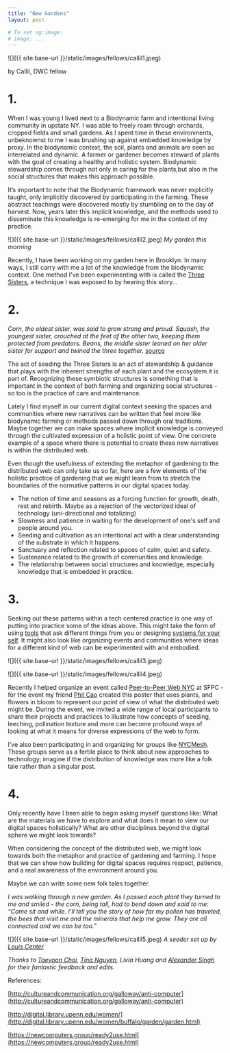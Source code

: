 ```yaml
---
title: "New Gardens"
layout: post

# To set og:image:
# image: ...
---
```

 
 ![]({{ site.base-url }}/static/images/fellows/callil1.jpeg)

by Callil, DWC fellow 


# 1. 

When I was young I lived next to a Biodynamic farm and intentional living community in upstate NY. I was able to freely roam through orchards, cropped fields and small gardens. As I spent time in these environments, unbeknownst to me I was brushing up against embedded knowledge by proxy. In the biodynamic context, the soil, plants and animals are seen as interrelated and dynamic. A farmer or gardener becomes steward of plants with the goal of creating a healthy and holistic system. Biodynamic stewardship comes through not only in caring for the plants,but also in the social structures that makes this approach possible.

It’s important to note that the Biodynamic framework was never explicitly taught, only implicitly discovered by participating in the farming. These abstract teachings were discovered mostly by stumbling on to the day of harvest. Now, years later this implicit knowledge, and the methods used to disseminate this knowledge is re-emerging for me in the context of my practice.

![]({{ site.base-url }}/static/images/fellows/callil2.jpeg)
*My garden this morning*

Recently, I have been working on my garden here in Brooklyn. In many ways, I still carry with me a lot of the knowledge from the biodynamic context. One method I've been experimenting with is called the [Three Sisters](https://www.wintergreenstudios.com/wp-content/uploads/2009/09/Three-Sisters-Garden.pdf), a technique I was exposed to by hearing this story…

# 2.

_Corn, the oldest sister, was said to grow strong and proud. Squash, the youngest sister, crouched at the feet of the other two, keeping them protected from predators. Beans, the middle sister leaned on her older sister for support and twined the three together._ [source](http://www.essentialseeds.us/pdfs/the_three_sisters_growing_guide_1.1.pdf)

The act of seeding the Three Sisters is an act of stewardship & guidance that plays with the inherent strengths of each plant and the ecosystem it is part of. Recognizing these symbiotic structures is something that is important in the context of both farming and organizing social structures - so too is the practice of care and maintenance. 

Lately I find myself in our current digital context seeking the spaces and communities where new narratives can be written that feel more like biodynamic farming or methods passed down through oral traditions. Maybe together we can make spaces where implicit knowledge is conveyed through the cultivated expression of a holistic point of view. One concrete example of a space where there is potential to create these new narratives is within the distributed web.

Even though the usefulness of extending the metaphor of gardening to the distributed web can only take us so far, here are a few elements of the holistic practice of gardening that we might learn from to stretch the boundaries of the normative patterns in our digital spaces today.

- The notion of time and seasons as a forcing function for growth, death, rest and rebirth. Maybe as a rejection of the vectorized ideal of technology (uni-directional and totalizing)
- Slowness and patience in waiting for the development of one's self and people around you.
- Seeding and cultivation as an intentional act with a clear understanding of the substrate in which it happens.
- Sanctuary and reflection related to spaces of calm, quiet and safety.
- Sustenance related to the growth of communities and knowledge.
- The relationship between social structures and knowledge, especially knowledge that is embedded in practice.

# 3. 

Seeking out these patterns within a tech centered practice is one way of putting into practice some of the ideas above. This might take the form of using [tools](https://hardlyeverything.com/) that ask different things from you or designing [systems for your self](https://thecreativeindependent.com/notes/arena-tci-how-do-you-use-the-internet-mindfully/). It might also look like organizing events and communities where ideas for a different kind of web can be experimented with and embodied.


 ![]({{ site.base-url }}/static/images/fellows/callil3.jpeg)


 ![]({{ site.base-url }}/static/images/fellows/callil4.jpeg)

Recently I helped organize an event called [Peer-to-Peer Web NYC](https://peer-to-peer-web.com/nyc) at SFPC - for the event my friend [Phil Cao](http://www.phil-cao.com/) created this poster that uses plants, and flowers in bloom to represent our point of view of what the distributed web might be. During the event, we invited a wide range of local participants to share their projects and practices to illustrate how concepts of seeding, leeching, pollination texture and more can become profound ways of looking at what it means for diverse expressions of the web to form.



I’ve also been participating in and organizing for groups like [NYCMesh](https://nycmesh.net/). These groups serve as a fertile place to think about new approaches to technology; imagine if the distribution of knowledge was more like a folk tale rather than a singular post.

# 4.
Only recently have I been able to begin asking myself questions like: What are the materials we have to explore and what does it mean to view our digital spaces holistically? What are other disciplines beyond the digital sphere we might look towards?

When considering the concept of the distributed web, we might look towards both the metaphor and practice of gardening and farming. I hope that we can show how building for digital spaces requires respect, patience, and a real awareness of the environment around you. 

Maybe we can write some new folk tales together.

_I was walking through a new garden. As I passed each plant they turned to me and smiled - the corn, being tall, had to bend down and said to me: “Come sit and while. I’ll tell you the story of how far my pollen has traveled, the bees that visit me and the minerals that help me grow. They are all connected and we can be too.”_

![]({{ site.base-url }}/static/images/fellows/callil5.jpeg)
*A seeder set up by [Louis Center](https://twitter.com/louiscenter)*

_Thanks to [Taeyoon Choi](https://twitter.com/tchoi8), [Tina Nguyen](https://twitter.com/tinanguyen_), Livia Huang and [Alexander Singh](https://twitter.com/automaticyes) for their fantastic feedback and edits._

References:

[http://cultureandcommunication.org/galloway/anti-computer](http://cultureandcommunication.org/galloway/anti-computer)

[http://digital.library.upenn.edu/women/](http://digital.library.upenn.edu/women/buffalo/garden/garden.html)

[https://newcomputers.group/ready2use.html](https://newcomputers.group/ready2use.html)
